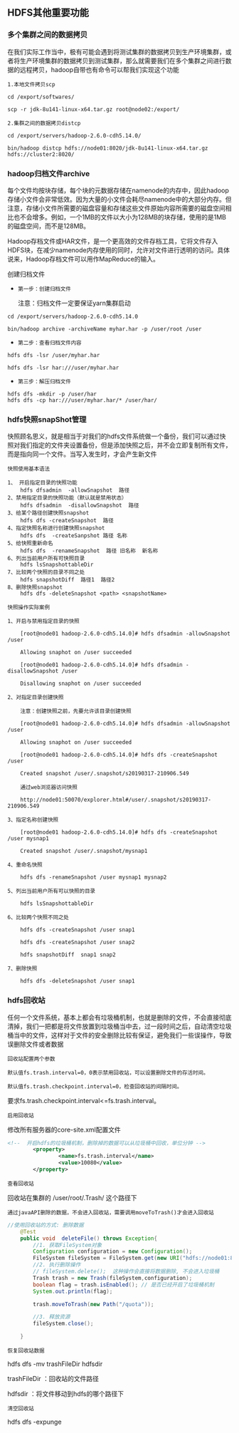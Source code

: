 ## HDFS其他重要功能

### 多个集群之间的数据拷贝

在我们实际工作当中，极有可能会遇到将测试集群的数据拷贝到生产环境集群，或者将生产环境集群的数据拷贝到测试集群，那么就需要我们在多个集群之间进行数据的远程拷贝，hadoop自带也有命令可以帮我们实现这个功能

`1.本地文件拷贝scp`

```shell
cd /export/softwares/

scp -r jdk-8u141-linux-x64.tar.gz root@node02:/export/
```

`2.集群之间的数据拷贝distcp`

```shell
cd /export/servers/hadoop-2.6.0-cdh5.14.0/

bin/hadoop distcp hdfs://node01:8020/jdk-8u141-linux-x64.tar.gz  hdfs://cluster2:8020/
```

### hadoop归档文件archive

每个文件均按块存储，每个块的元数据存储在namenode的内存中，因此hadoop存储小文件会非常低效。因为大量的小文件会耗尽namenode中的大部分内存。但注意，存储小文件所需要的磁盘容量和存储这些文件原始内容所需要的磁盘空间相比也不会增多。例如，一个1MB的文件以大小为128MB的块存储，使用的是1MB的磁盘空间，而不是128MB。

Hadoop存档文件或HAR文件，是一个更高效的文件存档工具，它将文件存入HDFS块，在减少namenode内存使用的同时，允许对文件进行透明的访问。具体说来，Hadoop存档文件可以用作MapReduce的输入。

创建归档文件

- `第一步：创建归档文件`

  注意：归档文件一定要保证yarn集群启动

```text
cd /export/servers/hadoop-2.6.0-cdh5.14.0

bin/hadoop archive -archiveName myhar.har -p /user/root /user
```

- `第二步：查看归档文件内容`

```text
hdfs dfs -lsr /user/myhar.har

hdfs dfs -lsr har:///user/myhar.har
```

- `第三步：解压归档文件`

```text
hdfs dfs -mkdir -p /user/har
hdfs dfs -cp har:///user/myhar.har/* /user/har/
```

### hdfs快照snapShot管理

快照顾名思义，就是相当于对我们的hdfs文件系统做一个备份，我们可以通过快照对我们指定的文件夹设置备份，但是添加快照之后，并不会立即复制所有文件，而是指向同一个文件。当写入发生时，才会产生新文件

`快照使用基本语法`

```text
1、 开启指定目录的快照功能
	hdfs dfsadmin  -allowSnapshot  路径 
2、禁用指定目录的快照功能（默认就是禁用状态）
	hdfs dfsadmin  -disallowSnapshot  路径
3、给某个路径创建快照snapshot
	hdfs dfs -createSnapshot  路径
4、指定快照名称进行创建快照snapshot
	hdfs dfs  -createSanpshot 路径 名称    
5、给快照重新命名
	hdfs dfs  -renameSnapshot  路径 旧名称  新名称
6、列出当前用户所有可快照目录
	hdfs lsSnapshottableDir  
7、比较两个快照的目录不同之处
	hdfs snapshotDiff  路径1  路径2
8、删除快照snapshot
	hdfs dfs -deleteSnapshot <path> <snapshotName> 
```

`快照操作实际案例`

```text
1、开启与禁用指定目录的快照

    [root@node01 hadoop-2.6.0-cdh5.14.0]# hdfs dfsadmin -allowSnapshot /user

    Allowing snaphot on /user succeeded

    [root@node01 hadoop-2.6.0-cdh5.14.0]# hdfs dfsadmin -disallowSnapshot /user

    Disallowing snaphot on /user succeeded

2、对指定目录创建快照

	注意：创建快照之前，先要允许该目录创建快照

    [root@node01 hadoop-2.6.0-cdh5.14.0]# hdfs dfsadmin -allowSnapshot /user

    Allowing snaphot on /user succeeded

    [root@node01 hadoop-2.6.0-cdh5.14.0]# hdfs dfs -createSnapshot /user    

    Created snapshot /user/.snapshot/s20190317-210906.549

	通过web浏览器访问快照

	http://node01:50070/explorer.html#/user/.snapshot/s20190317-210906.549

3、指定名称创建快照

    [root@node01 hadoop-2.6.0-cdh5.14.0]# hdfs dfs -createSnapshot /user mysnap1

    Created snapshot /user/.snapshot/mysnap1

4、重命名快照

	hdfs dfs -renameSnapshot /user mysnap1 mysnap2
 
5、列出当前用户所有可以快照的目录

	hdfs lsSnapshottableDir

6、比较两个快照不同之处

    hdfs dfs -createSnapshot /user snap1

    hdfs dfs -createSnapshot /user snap2

    hdfs snapshotDiff  snap1 snap2

7、删除快照

	hdfs dfs -deleteSnapshot /user snap1
```

### hdfs回收站

任何一个文件系统，基本上都会有垃圾桶机制，也就是删除的文件，不会直接彻底清掉，我们一把都是将文件放置到垃圾桶当中去，过一段时间之后，自动清空垃圾桶当中的文件，这样对于文件的安全删除比较有保证，避免我们一些误操作，导致误删除文件或者数据

`回收站配置两个参数`

```
默认值fs.trash.interval=0，0表示禁用回收站，可以设置删除文件的存活时间。

默认值fs.trash.checkpoint.interval=0，检查回收站的间隔时间。
```

要求fs.trash.checkpoint.interval<=fs.trash.interval。

`启用回收站`

修改所有服务器的core-site.xml配置文件

```xml
<!--  开启hdfs的垃圾桶机制，删除掉的数据可以从垃圾桶中回收，单位分钟 -->
        <property>
                <name>fs.trash.interval</name>
                <value>10080</value>
        </property>
```

`查看回收站`

回收站在集群的 /user/root/.Trash/ 这个路径下

`通过javaAPI删除的数据，不会进入回收站，需要调用moveToTrash()才会进入回收站`

```java
//使用回收站的方式: 删除数据
    @Test
    public void  deleteFile() throws Exception{
        //1. 获取FileSystem对象
        Configuration configuration = new Configuration();
        FileSystem fileSystem = FileSystem.get(new URI("hdfs://node01:8020"), configuration, "root");
        //2. 执行删除操作
        // fileSystem.delete();  这种操作会直接将数据删除, 不会进入垃圾桶
        Trash trash = new Trash(fileSystem,configuration);
        boolean flag = trash.isEnabled(); // 是否已经开启了垃圾桶机制
        System.out.println(flag);

        trash.moveToTrash(new Path("/quota"));

        //3. 释放资源
        fileSystem.close();

    }
```

`恢复回收站数据`

hdfs dfs -mv trashFileDir hdfsdir

trashFileDir ：回收站的文件路径

hdfsdir ：将文件移动到hdfs的哪个路径下

`清空回收站`

hdfs dfs -expunge